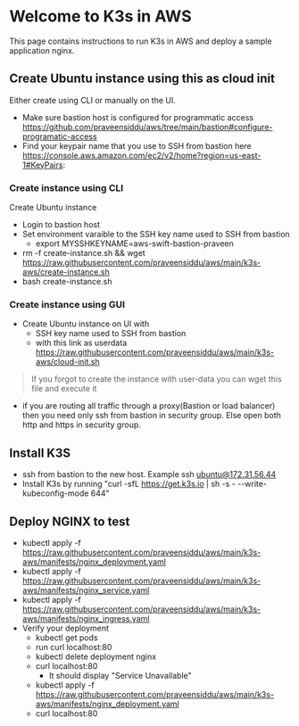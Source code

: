 # Welcome to K3s in AWS
This page contains instructions to run K3s in AWS and deploy a sample application nginx. 

## Create Ubuntu instance using this as cloud init
Either create using CLI or manually on the UI.
- Make sure bastion host is configured for programmatic access https://github.com/praveensiddu/aws/tree/main/bastion#configure-programatic-access
- Find your keypair name that you use to SSH from bastion here https://console.aws.amazon.com/ec2/v2/home?region=us-east-1#KeyPairs:
### Create instance using CLI
Create Ubuntu instance
- Login to bastion host
- Set environment varaible to the SSH key name used to SSH from bastion
  - export MYSSHKEYNAME=aws-swift-bastion-praveen
- rm -f create-instance.sh && wget https://raw.githubusercontent.com/praveensiddu/aws/main/k3s-aws/create-instance.sh
- bash create-instance.sh
### Create instance using GUI
- Create Ubuntu instance on UI with 
  - SSH key name used to SSH from bastion
  - with this link as userdata https://raw.githubusercontent.com/praveensiddu/aws/main/k3s-aws/cloud-init.sh
> If you forgot to create the instance with user-data you can wget this file and execute it
- if you are routing all traffic through a proxy(Bastion or load balancer) then you need only ssh from bastion in security group. Else open both http and https in security group.

## Install K3S
- ssh from bastion to the new host. Example ssh ubuntu@172.31.56.44
- Install K3s by running "curl -sfL https://get.k3s.io | sh -s - --write-kubeconfig-mode 644"
## Deploy NGINX to test
- kubectl apply -f https://raw.githubusercontent.com/praveensiddu/aws/main/k3s-aws/manifests/nginx_deployment.yaml
- kubectl apply -f https://raw.githubusercontent.com/praveensiddu/aws/main/k3s-aws/manifests/nginx_service.yaml
- kubectl apply -f https://raw.githubusercontent.com/praveensiddu/aws/main/k3s-aws/manifests/nginx_ingress.yaml
- Verify your deployment
  - kubectl get pods
  - run curl localhost:80
  - kubectl delete deployment nginx
  - curl localhost:80
    - It should display "Service Unavailable"
  - kubectl apply -f https://raw.githubusercontent.com/praveensiddu/aws/main/k3s-aws/manifests/nginx_deployment.yaml
  - curl localhost:80




